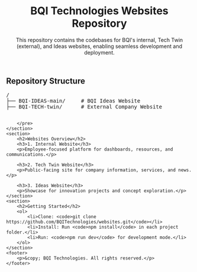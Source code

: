 <!DOCTYPE html>
<html lang="en">
<head>
    <meta charset="UTF-8">
    <meta name="viewport" content="width=device-width, initial-scale=1.0">
</head>
<body>
    <header>
        <h1>BQI Technologies Websites Repository</h1>
        <p>This repository contains the codebases for BQI's internal, Tech Twin (external), and Ideas websites, enabling seamless development and deployment.</p>
    </header>
    <section>
        <h2>Repository Structure</h2>
        <pre>
/
├── BQI-IDEAS-main/     # BQI Ideas Website
├── BQI-TECH-twin/      # External Company Website


        </pre>
    </section>
    <section>
        <h2>Websites Overview</h2>
        <h3>1. Internal Website</h3>
        <p>Employee-focused platform for dashboards, resources, and communications.</p>

        <h3>2. Tech Twin Website</h3>
        <p>Public-facing site for company information, services, and news.</p>

        <h3>3. Ideas Website</h3>
        <p>Showcase for innovation projects and concept exploration.</p>
    </section>
    <section>
        <h2>Getting Started</h2>
        <ol>
            <li>Clone: <code>git clone https://github.com/BQITechnologies/websites.git</code></li>
            <li>Install: Run <code>npm install</code> in each project folder.</li>
            <li>Run: <code>npm run dev</code> for development mode.</li>
        </ol>
    </section>
    <footer>
        <p>&copy; BQI Technologies. All rights reserved.</p>
    </footer>
</body>
</html>


